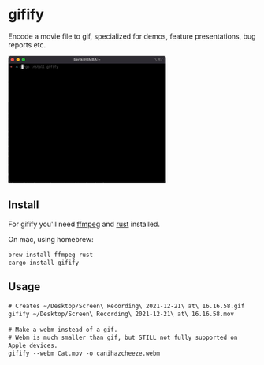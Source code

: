 # gifify

Encode a movie file to gif, specialized for demos, feature presentations, bug reports etc.

![Screen recording as gif](Screen%20Recording.gif)

## Install

For gifify you'll need [ffmpeg](https://ffmpeg.org/download.html) and [rust](https://www.rust-lang.org/tools/install) installed.

On mac, using homebrew:

    brew install ffmpeg rust
    cargo install gifify

## Usage

    # Creates ~/Desktop/Screen\ Recording\ 2021-12-21\ at\ 16.16.58.gif 
    gifify ~/Desktop/Screen\ Recording\ 2021-12-21\ at\ 16.16.58.mov

    # Make a webm instead of a gif.
    # Webm is much smaller than gif, but STILL not fully supported on Apple devices.
    gifify --webm Cat.mov -o canihazcheeze.webm
